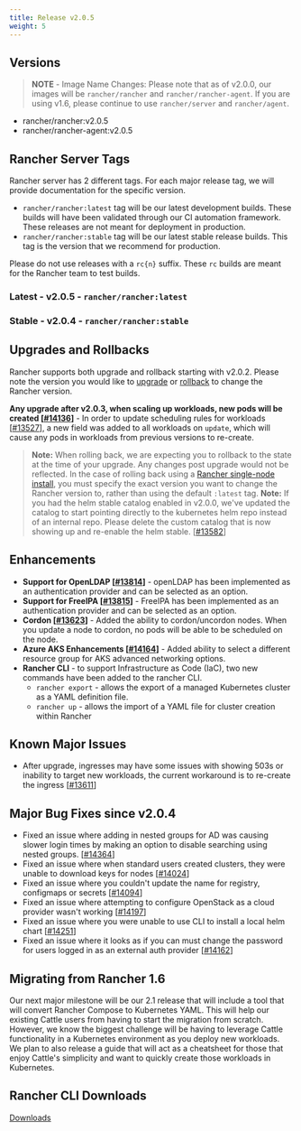 ```yaml
---
title: Release v2.0.5
weight: 5
---
```


## Versions

> **NOTE** - Image Name Changes: Please note that as of v2.0.0, our images will be `rancher/rancher` and `rancher/rancher-agent`. If you are using v1.6, please continue to use `rancher/server` and `rancher/agent`. 

- rancher/rancher:v2.0.5
- rancher/rancher-agent:v2.0.5

## Rancher Server Tags

Rancher server has 2 different tags. For each major release tag, we will provide documentation for the specific version.

- `rancher/rancher:latest` tag will be our latest development builds. These builds will have been validated through our CI automation framework. These releases are not meant for deployment in production.
- `rancher/rancher:stable` tag will be our latest stable release builds. This tag is the version that we recommend for production.  

Please do not use releases with a `rc{n}` suffix. These `rc` builds are meant for the Rancher team to test builds.

### Latest - v2.0.5 - `rancher/rancher:latest`

### Stable - v2.0.4 - `rancher/rancher:stable`

## Upgrades and Rollbacks

Rancher supports both upgrade and rollback starting with v2.0.2.  Please note the version you would like to [upgrade](https://www.cnrancher.com/docs/rancher/v2.x/cn/upgrades/) or [rollback](https://www.cnrancher.com/docs/rancher/v2.x/cn/backups-and-restoration/restorations/) to change the Rancher version.

**Any upgrade after v2.0.3, when scaling up workloads, new pods will be created [[#14136](https://github.com/rancher/rancher/issues/14136)]** - In order to update scheduling rules for workloads [[#13527](https://github.com/rancher/rancher/issues/13527)], a new field was added to all workloads on `update`, which will cause any pods in workloads from previous versions to re-create.
> **Note:** When rolling back, we are expecting you to rollback to the state at the time of your upgrade. Any changes post upgrade would not be reflected. In the case of rolling back using a [Rancher single-node install](https://www.cnrancher.com/docs/rancher/v2.x/cn/installation/server-installation/single-node-install/), you must specify the exact version you want to change the Rancher version to, rather than using the default `:latest` tag.
> **Note:** If you had the helm stable catalog enabled in v2.0.0, we've updated the catalog to start pointing directly to the kubernetes helm repo instead of an internal repo. Please delete the custom catalog that is now showing up and re-enable the helm stable. [[#13582](https://github.com/rancher/rancher/issues/13582)]

## Enhancements

- **Support for OpenLDAP [[#13814](https://github.com/rancher/rancher/issues/13814)]** - openLDAP has been implemented as an authentication provider and can be selected as an option.
- **Support for FreeIPA [[#13815](https://github.com/rancher/rancher/issues/13815)]** - FreeIPA has been implemented as an authentication provider and can be selected as an option.
- **Cordon [[#13623](https://github.com/rancher/rancher/issues/13623)]** - Added the ability to cordon/uncordon nodes. When you update a node to cordon, no pods will be able to be scheduled on the node.
- **Azure AKS Enhancements  [[#14164](https://github.com/rancher/rancher/issues/14164)]** - Added ability to select a different resource group for AKS advanced networking options.
- **Rancher CLI** - to support Infrastructure as Code (IaC), two new commands have been added to the rancher CLI.
  - `rancher export` - allows the export of a managed Kubernetes cluster as a YAML definition file.
  - `rancher up` - allows the import of a YAML file for cluster creation within Rancher

## Known Major Issues

- After upgrade, ingresses may have some issues with showing 503s or inability to target new workloads, the current workaround is to re-create the ingress [[#13611](https://github.com/rancher/rancher/issues/13611)]

## Major Bug Fixes since v2.0.4

- Fixed an issue where adding in nested groups for AD was causing slower login times by making an option to disable searching using nested groups. [[#14364](https://github.com/rancher/rancher/issues/14364)]
- Fixed an issue where when standard users created clusters, they were unable to download keys for nodes [[#14024](https://github.com/rancher/rancher/issues/14024)]
- Fixed an issue where you couldn't update the name for registry, configmaps or secrets [[#14094](https://github.com/rancher/rancher/issues/14094)]
- Fixed an issue where attempting to configure OpenStack as a cloud provider wasn't working [[#14197](https://github.com/rancher/rancher/issues/14191)]
- Fixed an issue where you were unable to use CLI to install a local helm chart [[#14251](https://github.com/rancher/rancher/issues/14251)]
- Fixed an issue where it looks as if you can must change the password for users logged in as an external auth provider [[#14162](https://github.com/rancher/rancher/issues/14162)]

## Migrating from Rancher 1.6

Our next major milestone will be our 2.1 release that will include a tool that will convert Rancher Compose to Kubernetes YAML.  This will help our existing Cattle users from having to start the migration from scratch.  However, we know the biggest challenge will be having to leverage Cattle functionality in a Kubernetes environment as you deploy new workloads.  We plan to also release a guide that will act as a cheatsheet for those that enjoy Cattle's simplicity and want to quickly create those workloads in Kubernetes. 

## Rancher CLI Downloads

[Downloads](https://github.com/rancher/cli/releases/tag/v2.0.3)